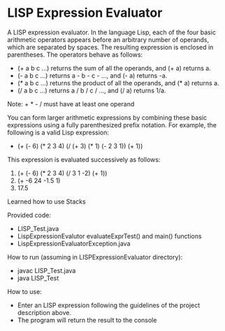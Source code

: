 # LISP Expression Evaluator

A LISP expression evaluator. In the language Lisp, each of the four basic arithmetic operators appears before an arbitrary number of operands, which are separated by spaces. The resulting expression is enclosed in parentheses. The operators behave as follows:
- (+ a b c ...) returns the sum of all the operands, and (+ a) returns a.
- (- a b c ...) returns a - b - c - ..., and (- a) returns -a.
- (* a b c ...) returns the product of all the operands, and (* a) returns a.
- (/ a b c ...) returns a / b / c / ..., and (/ a) returns 1/a.

Note: + * - / must have at least one operand

You can form larger arithmetic expressions by combining these basic expressions using a fully parenthesized prefix notation. For example, the following is a valid Lisp expression:
- (+ (- 6) (* 2 3 4) (/ (+ 3) (* 1) (- 2 3 1)) (+ 1))

This expression is evaluated successively as follows:
1. (+ (- 6) (* 2 3 4) (/ 3 1 -2) (+ 1))
2. (+ -6 24 -1.5 1)
3. 17.5

Learned how to use Stacks

Provided code:
- LISP_Test.java
- LispExpressionEvalutor evaluateExprTest() and main() functions
- LispExpressionEvaluatorException.java

How to run (assuming in LISPExpressionEvaluator directory):
- javac LISP_Test.java
- java LISP_Test

How to use:
- Enter an LISP expression following the guidelines of the project description above.
- The program will return the result to the console